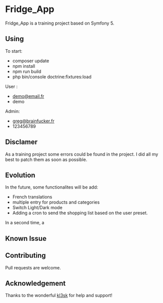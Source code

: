 # Fridge_App

Fridge_App is a training project based on Symfony 5. 



## Using 
To start: 
- composer update
- npm install
- npm run build
- php bin/console doctrine:fixtures:load


User : 

- demo@email.fr
- demo

Admin: 
- greg@brainfucker.fr
- 123456789


## Disclamer

As a training project some errors could be found in the project. I did all my best to patch them as soon as possible. 

## Evolution
In the future, some functionalites will be add: 

- French translations
- multiple entry for products and categories
- Switch Light/Dark mode
- Adding a cron to send the shopping list based on the user preset.

In a second time, a 

## Known Issue


## Contributing
Pull requests are welcome.

## Acknowledgement

Thanks to the wonderful [kl3sk](https://github.com/kl3sk) for help and support!
